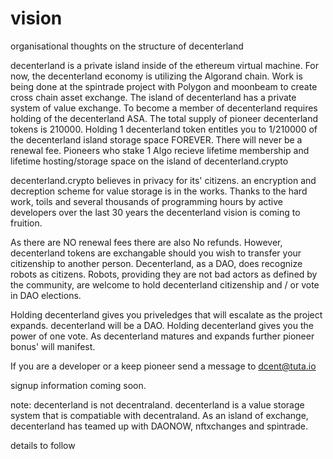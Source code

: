 # vision
organisational thoughts on the structure of decenterland

decenterland is a private island inside of the ethereum virtual machine. For now, the decenterland economy is utilizing the Algorand chain. Work is being done at the spintrade project with Polygon and moonbeam to create cross chain asset exchange. The island of decenterland has a private system of value exchange. To become a member of decenterland requires holding of the decenterland ASA. The total supply of pioneer decenterland tokens is 210000. Holding 1 decenterland token entitles you to 1/210000 of the decenterland island storage space FOREVER. There will never be a renewal fee. Pioneers who stake 1 Algo recieve lifetime membership and lifetime hosting/storage space on the island of decenterland.crypto

decenterland.crypto believes in privacy for its' citizens. an encryption and decreption scheme for value storage is in the works. Thanks to the hard work, toils and several thousands of programming hours by active developers over the last 30 years the decenterland vision is coming to fruition.

As there are NO renewal fees there are also No refunds. However, decenterland tokens are exchangable should you wish to transfer your citizenship to another person. Decenterland, as a DAO, does recognize robots as citizens. Robots, providing they are not bad actors as defined by the community, are welcome to hold decenterland citizenship and / or vote in DAO elections.

Holding decenterland gives you priveledges that will escalate as the project expands. decenterland will be a DAO. Holding decenterland gives you the power of one vote. As decenterland matures and expands further pioneer bonus' will manifest.

If you are a developer or a keep pioneer send a message to dcent@tuta.io

signup information coming soon.


note: decenterland is not decentraland. decenterland is a value storage system that is compatiable with decentraland. As an island of exchange, decenterland has teamed up with DAONOW, nftxchanges and spintrade.

details to follow
